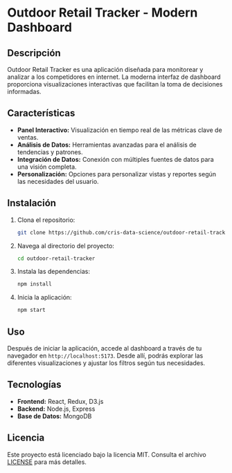 # Outdoor Retail Tracker - Modern Dashboard

## Descripción

Outdoor Retail Tracker es una aplicación diseñada para monitorear y analizar a los competidores en internet. La moderna interfaz de dashboard proporciona visualizaciones interactivas que facilitan la toma de decisiones informadas.

## Características

- **Panel Interactivo:** Visualización en tiempo real de las métricas clave de ventas.
- **Análisis de Datos:** Herramientas avanzadas para el análisis de tendencias y patrones.
- **Integración de Datos:** Conexión con múltiples fuentes de datos para una visión completa.
- **Personalización:** Opciones para personalizar vistas y reportes según las necesidades del usuario.

## Instalación

1. Clona el repositorio:
    ```bash
    git clone https://github.com/cris-data-science/outdoor-retail-tracker.git
    ```
2. Navega al directorio del proyecto:
    ```bash
    cd outdoor-retail-tracker
    ```
3. Instala las dependencias:
    ```bash
    npm install
    ```
4. Inicia la aplicación:
    ```bash
    npm start
    ```

## Uso

Después de iniciar la aplicación, accede al dashboard a través de tu navegador en `http://localhost:5173`. Desde allí, podrás explorar las diferentes visualizaciones y ajustar los filtros según tus necesidades.

## Tecnologías

- **Frontend:** React, Redux, D3.js
- **Backend:** Node.js, Express
- **Base de Datos:** MongoDB


## Licencia

Este proyecto está licenciado bajo la licencia MIT. Consulta el archivo [LICENSE](LICENSE) para más detalles.